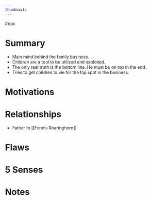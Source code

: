 ```yaml
---
thumbnail: 
---
```

#npc

# Summary
-   Main mind behind the family business.
-   Children are a tool to be utilized and exploited.
-   The only real truth is the bottom line. He must be on top in the end.
-   Tries to get children to vie for the top spot in the business.

# Motivations
# Relationships
- Father to [[Fennis Roaringhorn]]
# Flaws
# 5 Senses
# Notes

